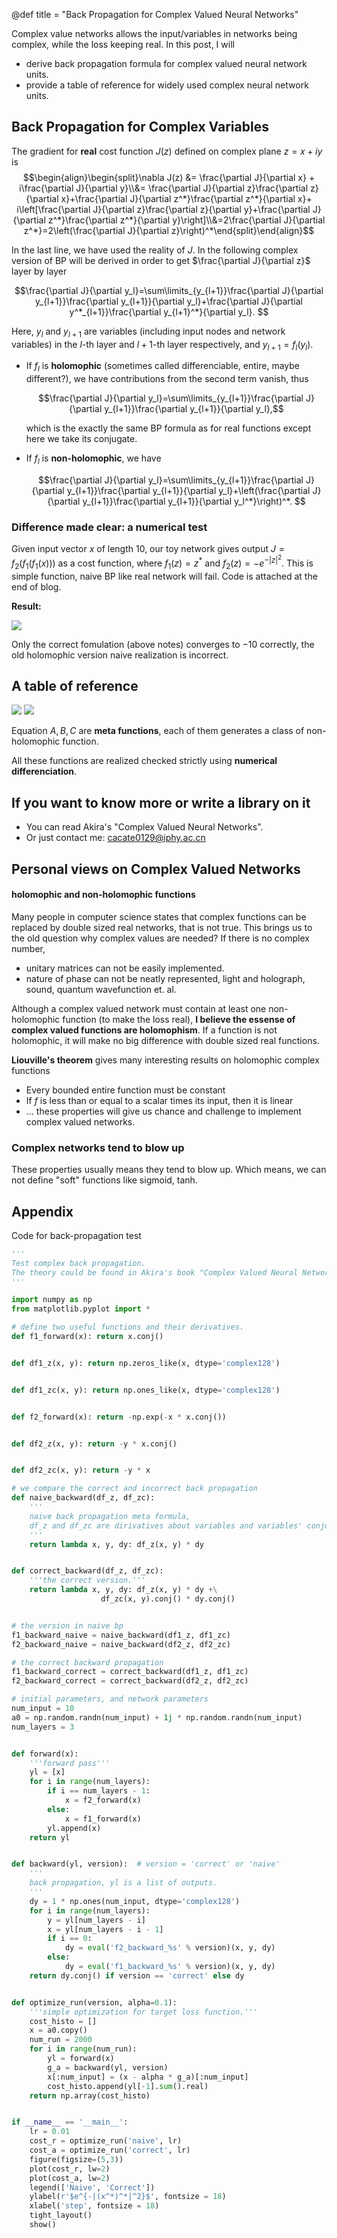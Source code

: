 @def title = "Back Propagation for Complex Valued Neural Networks"

Complex value networks allows the input/variables in networks being complex, while the loss keeping real. In this post, I will
* derive back propagation formula for complex valued neural network units.
* provide a table of reference for widely used complex neural network units.

## Back Propagation for Complex Variables
The gradient for **real** cost function $J(z)$ defined on complex plane $z=x+iy$ is
$$\begin{align}\begin{split}\nabla J(z) &= \frac{\partial J}{\partial x} + i\frac{\partial J}{\partial y}\\&= \frac{\partial J}{\partial z}\frac{\partial z}{\partial x}+\frac{\partial J}{\partial z^*}\frac{\partial z^*}{\partial x}+ i\left[\frac{\partial J}{\partial z}\frac{\partial z}{\partial y}+\frac{\partial J}{\partial z^*}\frac{\partial z^*}{\partial y}\right]\\&=2\frac{\partial J}{\partial z^*}=2\left(\frac{\partial J}{\partial z}\right)^*\end{split}\end{align}$$

In the last line, we have used the reality of $J$. In the following complex version of BP will be derived in order to get $\frac{\partial J}{\partial z}$ layer by layer

$$\frac{\partial J}{\partial y_l}=\sum\limits_{y_{l+1}}\frac{\partial J}{\partial y_{l+1}}\frac{\partial y_{l+1}}{\partial y_l}+\frac{\partial J}{\partial y^*_{l+1}}\frac{\partial y_{l+1}^*}{\partial y_l}. $$

Here, $y_l$ and $y_{l+1}$ are variables (including input nodes and network variables) in the $l$-th layer and $l+1$-th layer respectively, and $y_{l+1}=f_l(y_l)$.

* If $f_l$ is **holomophic** (sometimes called differenciable, entire, maybe different?), we have contributions from the second term vanish, thus

  $$\frac{\partial J}{\partial y_l}=\sum\limits_{y_{l+1}}\frac{\partial J}{\partial y_{l+1}}\frac{\partial y_{l+1}}{\partial y_l},$$

  which is the exactly the same BP formula as for real functions except here we take its conjugate.

* If $f_l$ is **non-holomophic**, we have

  $$\frac{\partial J}{\partial y_l}=\sum\limits_{y_{l+1}}\frac{\partial J}{\partial y_{l+1}}\frac{\partial y_{l+1}}{\partial y_l}+\left(\frac{\partial J}{\partial y_{l+1}}\frac{\partial y_{l+1}}{\partial y_l^*}\right)^*. $$

### Difference made clear: a numerical test

Given input vector $x$ of length $10$, our toy network gives output $J=f_2(f_1(f_1(x)))$ as a cost function, where $f_1(z)=z^*$ and $f_2(z)=-e^{-\vert z\vert^2}$. This is simple function, naive BP like real network will fail. Code is attached at the end of blog.

**Result:**

![](/assets/images/cbp.png)

Only the correct fomulation (above notes) converges to $-10$ correctly, the old holomophic version  naive realization is incorrect.

## A table of reference

![](/assets/images/table1.png)
![](/assets/images/table2.png)

Equation $A, B, C$ are **meta functions**, each of them generates a class of non-holomophic function.

All these functions are realized checked strictly using **numerical differenciation**.

## If you want to know more or write a library on it
* You can read Akira's "Complex Valued Neural Networks".
* Or just contact me: cacate0129@iphy.ac.cn

## Personal views on Complex Valued Networks
#### holomophic and non-holomophic functions
Many people in computer science states that complex functions can be replaced by double sized real networks, that is not true.
This brings us to the old question why complex values are needed?
If there is no complex number, 
* unitary matrices can not be easily implemented.
* nature of phase can not be neatly represented, light and holograph, sound, quantum wavefunction et. al.

Although a complex valued network must contain at least one non-holomophic function (to make the loss real), **I believe the essense of complex valued functions are holomophism**. If a function is not holomophic, it will make no big difference with double sized real functions.

**Liouville's theorem** gives many interesting results on holomophic complex functions

  * Every bounded entire function must be constant
  * If *f* is less than or equal to a scalar times its input, then it is linear
  * ...
  these properties will give us chance and challenge to implement complex valued networks.

### Complex networks tend to blow up
These properties usually means they tend to blow up.
Which means, we can not define "soft" functions like sigmoid, tanh.

## Appendix
Code for back-propagation test
```python
'''
Test complex back propagation.
The theory could be found in Akira's book "Complex Valued Neural Networks".
'''

import numpy as np
from matplotlib.pyplot import *

# define two useful functions and their derivatives.
def f1_forward(x): return x.conj()


def df1_z(x, y): return np.zeros_like(x, dtype='complex128')


def df1_zc(x, y): return np.ones_like(x, dtype='complex128')


def f2_forward(x): return -np.exp(-x * x.conj())


def df2_z(x, y): return -y * x.conj()


def df2_zc(x, y): return -y * x

# we compare the correct and incorrect back propagation
def naive_backward(df_z, df_zc):
    '''
    naive back propagation meta formula,
    df_z and df_zc are dirivatives about variables and variables' conjugate.
    '''
    return lambda x, y, dy: df_z(x, y) * dy


def correct_backward(df_z, df_zc):
    '''the correct version.'''
    return lambda x, y, dy: df_z(x, y) * dy +\
                    df_zc(x, y).conj() * dy.conj()


# the version in naive bp
f1_backward_naive = naive_backward(df1_z, df1_zc)
f2_backward_naive = naive_backward(df2_z, df2_zc)

# the correct backward propagation
f1_backward_correct = correct_backward(df1_z, df1_zc)
f2_backward_correct = correct_backward(df2_z, df2_zc)

# initial parameters, and network parameters
num_input = 10
a0 = np.random.randn(num_input) + 1j * np.random.randn(num_input)
num_layers = 3


def forward(x):
    '''forward pass'''
    yl = [x]
    for i in range(num_layers):
        if i == num_layers - 1:
            x = f2_forward(x)
        else:
            x = f1_forward(x)
        yl.append(x)
    return yl


def backward(yl, version):  # version = 'correct' or 'naive'
    '''
    back propagation, yl is a list of outputs.
    '''
    dy = 1 * np.ones(num_input, dtype='complex128')
    for i in range(num_layers):
        y = yl[num_layers - i]
        x = yl[num_layers - i - 1]
        if i == 0:
            dy = eval('f2_backward_%s' % version)(x, y, dy)
        else:
            dy = eval('f1_backward_%s' % version)(x, y, dy)
    return dy.conj() if version == 'correct' else dy


def optimize_run(version, alpha=0.1):
    '''simple optimization for target loss function.'''
    cost_histo = []
    x = a0.copy()
    num_run = 2000
    for i in range(num_run):
        yl = forward(x)
        g_a = backward(yl, version)
        x[:num_input] = (x - alpha * g_a)[:num_input]
        cost_histo.append(yl[-1].sum().real)
    return np.array(cost_histo)


if __name__ == '__main__':
    lr = 0.01
    cost_r = optimize_run('naive', lr)
    cost_a = optimize_run('correct', lr)
    figure(figsize=(5,3))
    plot(cost_r, lw=2)
    plot(cost_a, lw=2)
    legend(['Naive', 'Correct'])
    ylabel(r'$e^{-|(x^*)^*|^2}$', fontsize = 18)
    xlabel('step', fontsize = 18)
    tight_layout()
    show()
```


